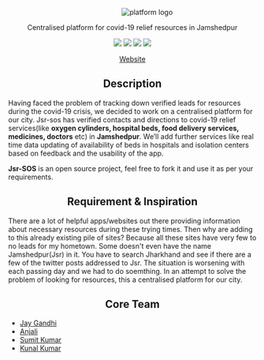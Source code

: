 <p align="center">
    <img style="margin: 0 0 0 60px" src="https://user-images.githubusercontent.com/43542057/117018835-7fcba080-ad12-11eb-8eae-5c64cc204748.jpeg" alt="platform logo"/>
</p>

<p align="center">
Centralised platform for covid-19 relief resources in Jamshedpur
</p>


<p align="center">
  <img src="https://camo.githubusercontent.com/fff9737fa823a9c62e19a8f3a3a8f6e3268a310164027b4707ac038ef77556d0/68747470733a2f2f696d672e736869656c64732e696f2f62616467652f52656163742532302d2532333631444146422e7376673f267374796c653d666f722d7468652d6261646765266c6f676f3d5265616374266c6f676f436f6c6f723d7768697465"/>
  <img src="https://camo.githubusercontent.com/2efe24dd702eb49b97c4be01880911b922d5b46bfdf22d64daaafe7fa71332a5/68747470733a2f2f696d672e736869656c64732e696f2f62616467652f52656163745f526f757465722532302d2532334341343234352e7376673f267374796c653d666f722d7468652d6261646765266c6f676f3d5265616374253230526f75746572266c6f676f436f6c6f723d7768697465"/>
  <img src="https://camo.githubusercontent.com/53401eae88745253d3df5b8283be4ac7e93414a180133a86e0aa968af0356e10/68747470733a2f2f696d672e736869656c64732e696f2f62616467652f46697265626173652532302d2532334646434132382e7376673f267374796c653d666f722d7468652d6261646765266c6f676f3d4669726562617365266c6f676f436f6c6f723d7768697465"/>  
  <img src="https://camo.githubusercontent.com/caf9d3251680e742d78d1caf78b151140a3498a8cbd6b0877246c1f5217743fc/68747470733a2f2f696d672e736869656c64732e696f2f62616467652f4669676d612532302d2532334632344531452e7376673f267374796c653d666f722d7468652d6261646765266c6f676f3d4669676d61266c6f676f436f6c6f723d7768697465"/>

</p>

<p align="center">
  <a style="padding: 0 10px;" target="#" href="https://jsrsos.co.in/![WhatsApp Image 2021-05-04 at 19 44 56](https://user-images.githubusercontent.com/43542057/117018811-7b9f8300-ad12-11eb-8a23-e77b84445f50.jpeg)
">Website</a>
</p>



<h2 align="center" style="font-weight:bold">Description</h2>

Having faced the problem of tracking down verified leads for resources during the covid-19 crisis, we decided to work on a centralised platform for our city. Jsr-sos has verified contacts and directions to covid-19 relief services(like **oxygen cylinders, hospital beds, food delivery services, medicines, doctors** etc) in **Jamshedpur**. We’ll add further services like real time data updating of availability of beds in hospitals and isolation centers based on feedback and the usability of the app.

**Jsr-SOS** is an open source project, feel free to fork it and use it as per your requirements.

<h2 align="center" style="font-weight:bold" id="contributing">Requirement & Inspiration</h2>

There are a lot of helpful apps/websites out there providing information about necessary resources during these trying times. Then why are adding to this already existing pile of sites? Because all these sites have very few to no leads for my hometown. Some doesn't even have the name Jamshedpur(Jsr) in it. You have to search Jharkhand and see if there are a few of the twitter posts addressed to Jsr. The situation is worsening with each passing day and we had to do soemthing. In an attempt to solve the problem of looking for resources, this a centralised platform for our city.

<h2 align="center" style="font-weight:bold" id="contributing">Core Team</h2>

- [Jay Gandhi](https://github.com/28JayG)
- [Anjali](https://github.com/anjali-001)
- [Sumit Kumar](https://github.com/sumitkumar-dev)
- [Kunal Kumar](https://github.com/kunal015)
